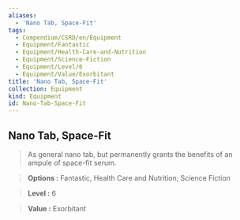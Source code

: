 ```yaml
---
aliases:
  - 'Nano Tab, Space-Fit'
tags:
  - Compendium/CSRD/en/Equipment
  - Equipment/Fantastic
  - Equipment/Health-Care-and-Nutrition
  - Equipment/Science-Fiction
  - Equipment/Level/6
  - Equipment/Value/Exorbitant
title: 'Nano Tab, Space-Fit'
collection: Equipment
kind: Equipment
id: Nano-Tab-Space-Fit
---
```

## Nano Tab, Space-Fit    
    
>As general nano tab, but permanently grants the benefits of an ampule of space-fit serum.    
> **Options :** Fantastic, Health Care and Nutrition, Science Fiction    
> **Level :** 6    
> **Value :** Exorbitant
